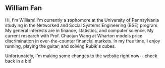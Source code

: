 ## William Fan

Hi, I'm William! I'm currently a sophomore at the University of Pennsylvania studying in the Networked and Social Systems Engineering (BSE) program. My general interests are in finance, statistics, and computer science. My current research with Prof. Chaojun Wang at Wharton models price discrimination in over-the-counter financial markets. In my free time, I enjoy running, playing the guitar, and solving Rubik's cubes. 

Unfortunately, I'm making some changes to the website right now-- check back in a bit!
<!---
### Markdown

Markdown is a lightweight and easy-to-use syntax for styling your writing. It includes conventions for

```markdown
Syntax highlighted code block

# Header 1
## Header 2
### Header 3

- Bulleted
- List

1. Numbered
2. List

**Bold** and _Italic_ and `Code` text

[Link](url) and ![Image](src)
```

For more details see [Basic writing and formatting syntax](https://docs.github.com/en/github/writing-on-github/getting-started-with-writing-and-formatting-on-github/basic-writing-and-formatting-syntax).

### Jekyll Themes

Your Pages site will use the layout and styles from the Jekyll theme you have selected in your [repository settings](https://github.com/williamzfan/williamzfan.github.io/settings/pages). The name of this theme is saved in the Jekyll `_config.yml` configuration file.

### Support or Contact

Having trouble with Pages? Check out our [documentation](https://docs.github.com/categories/github-pages-basics/) or [contact support](https://support.github.com/contact) and we’ll help you sort it out.
--->
